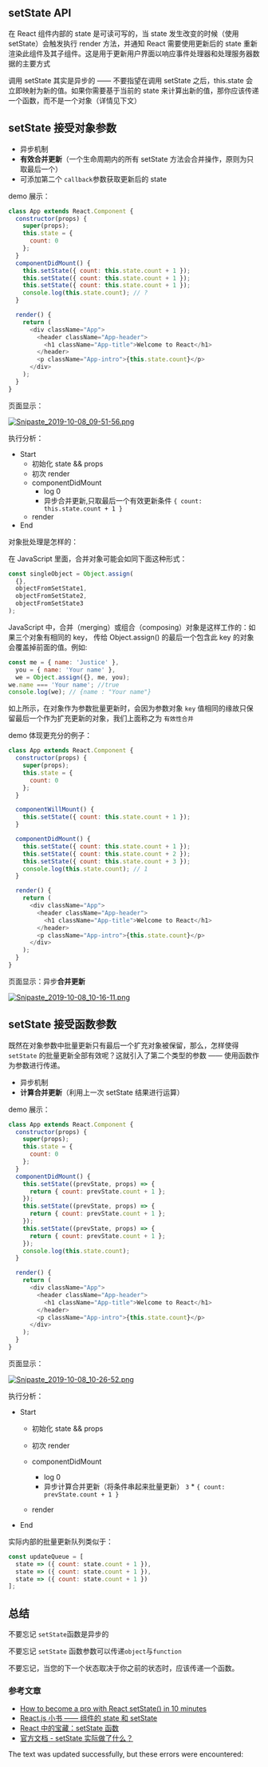 ## setState API

在 React 组件内部的 state 是可读可写的，当 state 发生改变的时候（使用 setState）会触发执行 render 方法，并通知 React 需要使用更新后的 state 重新渲染此组件及其子组件。这是用于更新用户界面以响应事件处理器和处理服务器数据的主要方式

调用 setState 其实是异步的 —— 不要指望在调用 setState 之后，this.state 会立即映射为新的值。如果你需要基于当前的 state 来计算出新的值，那你应该传递一个函数，而不是一个对象（详情见下文）

## setState 接受对象参数

-   异步机制
-   **有效合并更新**（一个生命周期内的所有 setState 方法会合并操作，原则为只取最后一个）
-   可添加第二个 `callback`参数获取更新后的 state

demo 展示：

```js
class App extends React.Component {
  constructor(props) {
    super(props);
    this.state = {
      count: 0
    };
  }
  componentDidMount() {
    this.setState({ count: this.state.count + 1 });
    this.setState({ count: this.state.count + 1 });
    this.setState({ count: this.state.count + 1 });
    console.log(this.state.count); // ?
  }

  render() {
    return (
      <div className="App">
        <header className="App-header">
          <h1 className="App-title">Welcome to React</h1>
        </header>
        <p className="App-intro">{this.state.count}</p>
      </div>
    );
  }
}
```

页面显示：

[![Snipaste_2019-10-08_09-51-56.png](https://camo.githubusercontent.com/1796a05947251890ea10fd5afc912d9c09da4ee2db0c0a1791807106f659a052/687474703a2f2f7777312e73696e61696d672e636e2f6c617267652f64663535316561356c79316737716b306a723367646a323168353034326161382e6a7067)](https://camo.githubusercontent.com/1796a05947251890ea10fd5afc912d9c09da4ee2db0c0a1791807106f659a052/687474703a2f2f7777312e73696e61696d672e636e2f6c617267652f64663535316561356c79316737716b306a723367646a323168353034326161382e6a7067)

执行分析：

-   Start
    -   初始化 state && props
    -   初次 render
    -   componentDidMount
        -   log 0
        -   异步合并更新,只取最后一个有效更新条件 `{ count: this.state.count + 1 }`
    -   render
-   End

对象批处理是怎样的：

在 JavaScript 里面，合并对象可能会如同下面这种形式：

```js
const singleObject = Object.assign(
  {},
  objectFromSetState1,
  objectFromSetState2,
  objectFromSetState3
);
```

JavaScript 中，合并（merging）或组合（composing）对象是这样工作的：如果三个对象有相同的 key， 传给 Object.assign() 的最后一个包含此 key 的对象会覆盖掉前面的值。例如:

```js
const me = { name: 'Justice' },
  you = { name: 'Your name' },
  we = Object.assign({}, me, you);
we.name === 'Your name'; //true
console.log(we); // {name : "Your name"}
```

如上所示，在对象作为参数批量更新时，会因为参数对象 `key` 值相同的缘故只保留最后一个作为扩充更新的对象，我们上面称之为 `有效性合并`

demo 体现更充分的例子：

```js
class App extends React.Component {
  constructor(props) {
    super(props);
    this.state = {
      count: 0
    };
  }

  componentWillMount() {
    this.setState({ count: this.state.count + 1 });
  }

  componentDidMount() {
    this.setState({ count: this.state.count + 1 });
    this.setState({ count: this.state.count + 2 });
    this.setState({ count: this.state.count + 3 });
    console.log(this.state.count); // 1
  }

  render() {
    return (
      <div className="App">
        <header className="App-header">
          <h1 className="App-title">Welcome to React</h1>
        </header>
        <p className="App-intro">{this.state.count}</p>
      </div>
    );
  }
}
```

页面显示：异步**合并更新**

[![Snipaste_2019-10-08_10-16-11.png](https://camo.githubusercontent.com/83da7853ca59fa89d42a681b07822bd8b20732053c5e2fae8e40d2555985c127/687474703a2f2f7777312e73696e61696d672e636e2f6c617267652f64663535316561356c79316737716b7071397879686a323168633033766a726b2e6a7067)](https://camo.githubusercontent.com/83da7853ca59fa89d42a681b07822bd8b20732053c5e2fae8e40d2555985c127/687474703a2f2f7777312e73696e61696d672e636e2f6c617267652f64663535316561356c79316737716b7071397879686a323168633033766a726b2e6a7067)

## setState 接受函数参数

既然在对象参数中批量更新只有最后一个扩充对象被保留，那么，怎样使得 `setState` 的批量更新全部有效呢？这就引入了第二个类型的参数 —— 使用函数作为参数进行传递。

-   异步机制
-   **计算合并更新**（利用上一次 setState 结果进行运算）

demo 展示：

```js
class App extends React.Component {
  constructor(props) {
    super(props);
    this.state = {
      count: 0
    };
  }
  componentDidMount() {
    this.setState((prevState, props) => {
      return { count: prevState.count + 1 };
    });
    this.setState((prevState, props) => {
      return { count: prevState.count + 1 };
    });
    this.setState((prevState, props) => {
      return { count: prevState.count + 1 };
    });
    console.log(this.state.count);
  }

  render() {
    return (
      <div className="App">
        <header className="App-header">
          <h1 className="App-title">Welcome to React</h1>
        </header>
        <p className="App-intro">{this.state.count}</p>
      </div>
    );
  }
}
```

页面显示：

[![Snipaste_2019-10-08_10-26-52.png](https://camo.githubusercontent.com/2c112a5e72068e40a2f3a0e0009a6f56d3095036ccb2c9b9a2f9eba1d286cc06/687474703a2f2f7777312e73696e61696d672e636e2f6c617267652f64663535316561356c79316737716c3076357166616a323168623035323379702e6a7067)](https://camo.githubusercontent.com/2c112a5e72068e40a2f3a0e0009a6f56d3095036ccb2c9b9a2f9eba1d286cc06/687474703a2f2f7777312e73696e61696d672e636e2f6c617267652f64663535316561356c79316737716c3076357166616a323168623035323379702e6a7067)

执行分析：

-   Start
    -   初始化 state && props
        
    -   初次 render
        
    -   componentDidMount
        
        -   log 0
        -   异步计算合并更新（将条件串起来批量更新） `3` \* `{ count: prevState.count + 1 }`
    -   render
        
-   End

实际内部的批量更新队列类似于：

```js
const updateQueue = [
  state => ({ count: state.count + 1 }),
  state => ({ count: state.count + 1 }),
  state => ({ count: state.count + 1 })
];
```

## 总结

不要忘记 `setState`函数是异步的

不要忘记 `setState` 函数参数可以传递`object`与`function`

不要忘记，当您的下一个状态取决于你之前的状态时，应该传递一个函数。

### 参考文章

-   [How to become a pro with React setState() in 10 minutes](https://www.freecodecamp.org/news/get-pro-with-react-setstate-in-10-minutes-d38251d1c781/)
-   [React.js 小书 —— 组件的 state 和 setState](http://huziketang.mangojuice.top/books/react/lesson10)
-   [React 中的宝藏：setState 函数](https://www.oschina.net/translate/functional-setstate-is-the-future-of-react)
-   [官方文档 - setState 实际做了什么？](https://zh-hans.reactjs.org/docs/faq-state.html#what-does-setstate-do)

The text was updated successfully, but these errors were encountered: